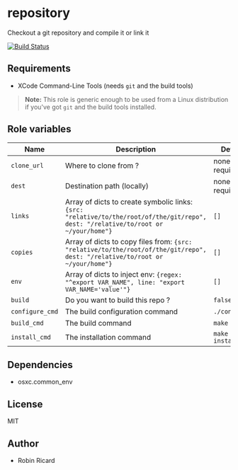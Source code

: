 repository
==========

Checkout a git repository and compile it or link it

[![Build Status](https://travis-ci.org/osxc/repository.svg)](https://travis-ci.org/osxc/repository/)

## Requirements

- XCode Command-Line Tools (needs `git` and the build tools)

> **Note:** This role is generic enough to be used from a Linux distribution if you've got `git` and the build tools installed.

## Role variables

| Name                  | Description                                      | Default            |
|-----------------------|--------------------------------------------------|--------------------|
| `clone_url`           | Where to clone from ?                            | none, required     |
| `dest`                | Destination path (locally)                       | none, required     |
| `links`               | Array of dicts to create symbolic links: `{src: "relative/to/the/root/of/the/git/repo", dest: "/relative/to/root or ~/your/home"}` | `[]` |
| `copies`              | Array of dicts to copy files from: `{src: "relative/to/the/root/of/the/git/repo", dest: "/relative/to/root or ~/your/home"}` | `[]` |
| `env`                 | Array of dicts to inject env: `{regex: "^export VAR_NAME", line: "export VAR_NAME='value'"}` | `[]` |
| `build`               | Do you want to build this repo ?                 | `false`            |
| `configure_cmd`       | The build configuration command                  | `./configure`      |
| `build_cmd`           | The build command                                | `make`             |
| `install_cmd`         | The installation command                         | `make install`     |

## Dependencies

- osxc.common_env

## License

MIT

## Author

- Robin Ricard

